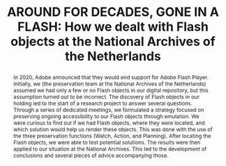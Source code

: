 ---
abstract: In 2020, Adobe announced that they would end support for Adobe Flash Player.
  Initially, we (the preservation team at the National Archives of the Netherlands)
  assumed we had only a few or no Flash objects in our digital repository, but this
  assumption turned out to be incorrect. The discovery of Flash objects in our holding
  led to the start of a research project to answer several questions. Through a series
  of dedicated meetings, we formulated a strategy focused on preserving ongoing accessibility
  to our Flash objects through emulation. We were curious to find out if we had Flash
  objects, where they were located, and which solution would help us render these
  objects. This was done with the use of the three preservation functions (Watch,
  Action, and Planning).  After locating the Flash objects, we were able to test potential
  solutions. The results were then applied to our situation at the National Archives.
  This led to the development of conclusions and several pieces of advice accompanying
  those.
creators:
- Remco van Veenendaal
- Lotte Wijsman
- Jacob Takema
- Marin Rappard
date: null
document_url: https://www.ideals.illinois.edu/items/128299/bitstreams/428963/data.pdf
grand_parent: iPRES
institutions: []
keywords:
- flash
- emulation
- migration
landing_page_url: https://hdl.handle.net/2142/121095
language: eng
layout: publication
license: CC-BY 4.0 International
notes_url: null
parent: iPRES 2023
publication_type: paper
size: null
slides_url: https://hdl.handle.net/2142/121595
source_name: iPRES
stream_url: null
title: 'AROUND FOR DECADES, GONE IN A FLASH: How we dealt with Flash objects at the
  National Archives of the Netherlands'
year: 2023
---